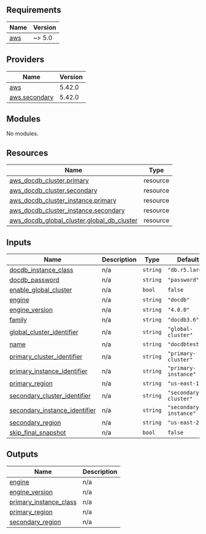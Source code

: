 <!-- BEGIN_TF_DOCS -->
## Requirements

| Name | Version |
|------|---------|
| <a name="requirement_aws"></a> [aws](#requirement\_aws) | ~> 5.0 |

## Providers

| Name | Version |
|------|---------|
| <a name="provider_aws"></a> [aws](#provider\_aws) | 5.42.0 |
| <a name="provider_aws.secondary"></a> [aws.secondary](#provider\_aws.secondary) | 5.42.0 |

## Modules

No modules.

## Resources

| Name | Type |
|------|------|
| [aws_docdb_cluster.primary](https://registry.terraform.io/providers/hashicorp/aws/latest/docs/resources/docdb_cluster) | resource |
| [aws_docdb_cluster.secondary](https://registry.terraform.io/providers/hashicorp/aws/latest/docs/resources/docdb_cluster) | resource |
| [aws_docdb_cluster_instance.primary](https://registry.terraform.io/providers/hashicorp/aws/latest/docs/resources/docdb_cluster_instance) | resource |
| [aws_docdb_cluster_instance.secondary](https://registry.terraform.io/providers/hashicorp/aws/latest/docs/resources/docdb_cluster_instance) | resource |
| [aws_docdb_global_cluster.global_db_cluster](https://registry.terraform.io/providers/hashicorp/aws/latest/docs/resources/docdb_global_cluster) | resource |

## Inputs

| Name | Description | Type | Default | Required |
|------|-------------|------|---------|:--------:|
| <a name="input_docdb_instance_class"></a> [docdb\_instance\_class](#input\_docdb\_instance\_class) | n/a | `string` | `"db.r5.large"` | no |
| <a name="input_docdb_password"></a> [docdb\_password](#input\_docdb\_password) | n/a | `string` | `"password"` | no |
| <a name="input_enable_global_cluster"></a> [enable\_global\_cluster](#input\_enable\_global\_cluster) | n/a | `bool` | `false` | no |
| <a name="input_engine"></a> [engine](#input\_engine) | n/a | `string` | `"docdb"` | no |
| <a name="input_engine_version"></a> [engine\_version](#input\_engine\_version) | n/a | `string` | `"4.0.0"` | no |
| <a name="input_family"></a> [family](#input\_family) | n/a | `string` | `"docdb3.6"` | no |
| <a name="input_global_cluster_identifier"></a> [global\_cluster\_identifier](#input\_global\_cluster\_identifier) | n/a | `string` | `"global-cluster"` | no |
| <a name="input_name"></a> [name](#input\_name) | n/a | `string` | `"docdbtest"` | no |
| <a name="input_primary_cluster_identifier"></a> [primary\_cluster\_identifier](#input\_primary\_cluster\_identifier) | n/a | `string` | `"primary-cluster"` | no |
| <a name="input_primary_instance_identifier"></a> [primary\_instance\_identifier](#input\_primary\_instance\_identifier) | n/a | `string` | `"primary-instance"` | no |
| <a name="input_primary_region"></a> [primary\_region](#input\_primary\_region) | n/a | `string` | `"us-east-1"` | no |
| <a name="input_secondary_cluster_identifier"></a> [secondary\_cluster\_identifier](#input\_secondary\_cluster\_identifier) | n/a | `string` | `"secondary-cluster"` | no |
| <a name="input_secondary_instance_identifier"></a> [secondary\_instance\_identifier](#input\_secondary\_instance\_identifier) | n/a | `string` | `"secondary-instance"` | no |
| <a name="input_secondary_region"></a> [secondary\_region](#input\_secondary\_region) | n/a | `string` | `"us-east-2"` | no |
| <a name="input_skip_final_snapshot"></a> [skip\_final\_snapshot](#input\_skip\_final\_snapshot) | n/a | `bool` | `false` | no |

## Outputs

| Name | Description |
|------|-------------|
| <a name="output_engine"></a> [engine](#output\_engine) | n/a |
| <a name="output_engine_version"></a> [engine\_version](#output\_engine\_version) | n/a |
| <a name="output_primary_instance_class"></a> [primary\_instance\_class](#output\_primary\_instance\_class) | n/a |
| <a name="output_primary_region"></a> [primary\_region](#output\_primary\_region) | n/a |
| <a name="output_secondary_region"></a> [secondary\_region](#output\_secondary\_region) | n/a |
<!-- END_TF_DOCS -->
